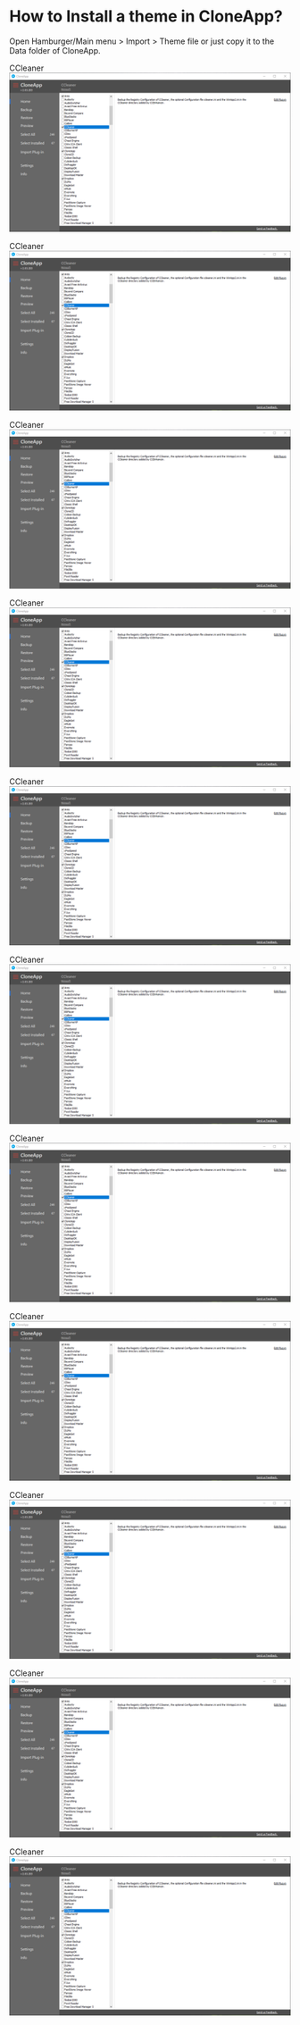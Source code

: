 # How to Install a theme in CloneApp?

Open Hamburger/Main menu > Import > Theme file or just copy it to the Data folder of CloneApp. 


CCleaner
![alt text](https://github.com/mirinsoft/CloneApp/blob/master/themes/ccleanerui.png)

CCleaner
![alt text](https://github.com/mirinsoft/CloneApp/blob/master/themes/ccleanerui.png)

CCleaner
![alt text](https://github.com/mirinsoft/CloneApp/blob/master/themes/ccleanerui.png)

CCleaner
![alt text](https://github.com/mirinsoft/CloneApp/blob/master/themes/ccleanerui.png)

CCleaner
![alt text](https://github.com/mirinsoft/CloneApp/blob/master/themes/ccleanerui.png)

CCleaner
![alt text](https://github.com/mirinsoft/CloneApp/blob/master/themes/ccleanerui.png)

CCleaner
![alt text](https://github.com/mirinsoft/CloneApp/blob/master/themes/ccleanerui.png)

CCleaner
![alt text](https://github.com/mirinsoft/CloneApp/blob/master/themes/ccleanerui.png)

CCleaner
![alt text](https://github.com/mirinsoft/CloneApp/blob/master/themes/ccleanerui.png)

CCleaner
![alt text](https://github.com/mirinsoft/CloneApp/blob/master/themes/ccleanerui.png)

CCleaner
![alt text](https://github.com/mirinsoft/CloneApp/blob/master/themes/ccleanerui.png)
